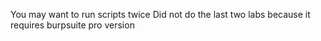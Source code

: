 You may want to run scripts twice
Did not do the last two labs because it requires burpsuite pro version
